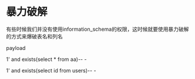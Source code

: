# 暴力破解

有些时候我们并没有使用information_schema的权限，这时候就要使用暴力破解的方式来爆破表名和列名

payload

1' and exists(select * from aa)-- -

1' and exists(select id from users)-- -
